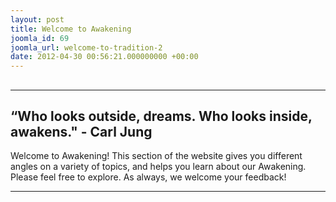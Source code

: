 ```yaml
---
layout: post
title: Welcome to Awakening
joomla_id: 69
joomla_url: welcome-to-tradition-2
date: 2012-04-30 00:56:21.000000000 +00:00
---
```

## 
* * *
## “Who looks outside, dreams. Who looks inside, awakens." - Carl Jung
Welcome to Awakening! This section of the website gives you different angles on a variety of topics, and helps you learn about our Awakening.
Please feel free to explore. As always, we welcome your feedback!
* * *
